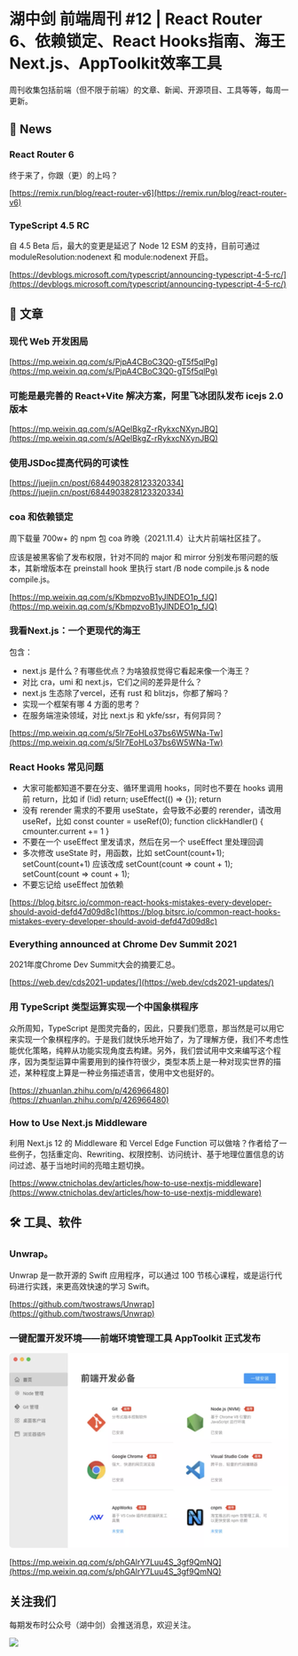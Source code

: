# 湖中剑 前端周刊 #12 | React Router 6、依赖锁定、React Hooks指南、海王 Next.js、AppToolkit效率工具

周刊收集包括前端（但不限于前端）的文章、新闻、开源项目、工具等等，每周一更新。

## 📰 News
 
### React Router 6

终于来了，你跟（更）的上吗？

[https://remix.run/blog/react-router-v6](https://remix.run/blog/react-router-v6)
 
### TypeScript 4.5 RC

自 4.5 Beta 后，最大的变更是延迟了 Node 12 ESM 的支持，目前可通过 moduleResolution:nodenext 和 module:nodenext 开启。

[https://devblogs.microsoft.com/typescript/announcing-typescript-4-5-rc/](https://devblogs.microsoft.com/typescript/announcing-typescript-4-5-rc/)
 
## 📖 文章

### 现代 Web 开发困局

[https://mp.weixin.qq.com/s/PjpA4CBoC3Q0-gT5f5qlPg](https://mp.weixin.qq.com/s/PjpA4CBoC3Q0-gT5f5qlPg)

### 可能是最完善的 React+Vite 解决方案，阿里飞冰团队发布 icejs 2.0 版本

[https://mp.weixin.qq.com/s/AQelBkgZ-rRykxcNXynJBQ](https://mp.weixin.qq.com/s/AQelBkgZ-rRykxcNXynJBQ)
  
### 使用JSDoc提高代码的可读性

[https://juejin.cn/post/6844903828123320334](https://juejin.cn/post/6844903828123320334)

### coa 和依赖锁定

周下载量 700w+ 的 npm 包 coa 昨晚（2021.11.4）让大片前端社区挂了。

应该是被黑客偷了发布权限，针对不同的 major 和 mirror 分别发布带问题的版本，其新增版本在 preinstall hook 里执行 start /B node compile.js & node compile.js。

[https://mp.weixin.qq.com/s/KbmpzvoB1yJlNDEO1p_fJQ](https://mp.weixin.qq.com/s/KbmpzvoB1yJlNDEO1p_fJQ)

### 我看Next.js：一个更现代的海王

包含：

- next.js 是什么？有哪些优点？为啥狼叔觉得它看起来像一个海王？
- 对比 cra，umi 和 next.js，它们之间的差异是什么？
- next.js 生态除了vercel，还有 rust 和 blitzjs，你都了解吗？
- 实现一个框架有哪 4 方面的思考？
- 在服务端渲染领域，对比 next.js 和 ykfe/ssr，有何异同？

[https://mp.weixin.qq.com/s/5Ir7EoHLo37bs6W5WNa-Tw](https://mp.weixin.qq.com/s/5Ir7EoHLo37bs6W5WNa-Tw)

### React Hooks 常见问题

- 大家可能都知道不要在分支、循环里调用 hooks，同时也不要在 hooks 调用前 return，比如 if (!id) return; useEffect(() => {}); return <div />
- 没有 rerender 需求的不要用 useState，会导致不必要的 rerender，请改用 useRef，比如 const counter = useRef(0); function clickHandler() { cmounter.current += 1 }
- 不要在一个 useEffect 里发请求，然后在另一个 useEffect 里处理回调
- 多次修改 useState 时，用函数，比如 setCount(count+1); setCount(count+1) 应该改成 setCount(count => count + 1); setCount(count => count + 1);
- 不要忘记给 useEffect 加依赖

[https://blog.bitsrc.io/common-react-hooks-mistakes-every-developer-should-avoid-defd47d09d8c](https://blog.bitsrc.io/common-react-hooks-mistakes-every-developer-should-avoid-defd47d09d8c)

### Everything announced at Chrome Dev Summit 2021

2021年度Chrome Dev Summit大会的摘要汇总。

[https://web.dev/cds2021-updates/](https://web.dev/cds2021-updates/)

### 用 TypeScript 类型运算实现一个中国象棋程序

众所周知，TypeScript 是图灵完备的，因此，只要我们愿意，那当然是可以用它来实现一个象棋程序的。于是我们就快乐地开始了，为了理解方便，我们不考虑性能优化策略，纯粹从功能实现角度去构建。另外，我们尝试用中文来编写这个程序，因为类型运算中需要用到的操作符很少，类型本质上是一种对现实世界的描述，某种程度上算是一种业务描述语言，使用中文也挺好的。

[https://zhuanlan.zhihu.com/p/426966480](https://zhuanlan.zhihu.com/p/426966480)

### How to Use Next.js Middleware

利用 Next.js 12 的 Middleware 和 Vercel Edge Function 可以做啥？作者给了一些例子，包括重定向、Rewriting、权限控制、访问统计、基于地理位置信息的访问过滤、基于当地时间的亮暗主题切换。

[https://www.ctnicholas.dev/articles/how-to-use-nextjs-middleware](https://www.ctnicholas.dev/articles/how-to-use-nextjs-middleware)
  
## 🛠 工具、软件

### Unwrap。

Unwrap 是一款开源的 Swift 应用程序，可以通过 100 节核心课程，或是运行代码进行实践，来更高效快速的学习 Swift。

[https://github.com/twostraws/Unwrap](https://github.com/twostraws/Unwrap)

### 一键配置开发环境——前端环境管理工具 AppToolkit 正式发布

![](https://raw.githubusercontent.com/ineo6/assets/master/20211108130818.png)

[https://mp.weixin.qq.com/s/phGAlrY7Luu4S_3gf9QmNQ](https://mp.weixin.qq.com/s/phGAlrY7Luu4S_3gf9QmNQ)

## 关注我们

每期发布时公众号（湖中剑）会推送消息，欢迎关注。

![](https://cdn.jsdelivr.net/gh/ineo6/weekly/assets/qrcode_for_wechat.jpg)
